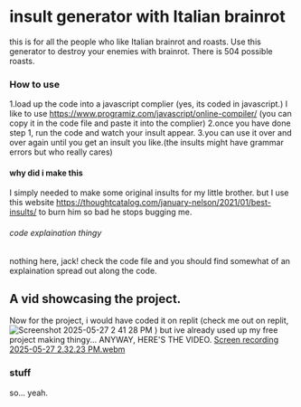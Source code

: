 # insult generator with Italian brainrot
this is for all the people who like Italian brainrot and roasts. Use this generator to destroy your enemies with brainrot. There is 504 possible roasts.
### How to use
1.load up the code into a javascript complier (yes, its coded in javascript.) I like to use https://www.programiz.com/javascript/online-compiler/ (you can copy it in the code file and paste it into the complier)
2.once you have done step 1, run the code and watch your insult appear.
3.you can use it over and over again until you get an insult you like.(the insults might have grammar errors but who really cares)
#### why did i make this
I simply needed to make some original insults for my little brother. but I use this website https://thoughtcatalog.com/january-nelson/2021/01/best-insults/ to burn him so bad he stops bugging me.
###### code explaination thingy
nothing here, jack! check the code file and you should find somewhat of an explaination spread out along the code.

## A vid showcasing the project.
Now for the project, i would have coded it on replit (check me out on replit,![Screenshot 2025-05-27 2 41 28 PM](https://github.com/user-attachments/assets/1b6518ba-3d22-453f-bf81-63dccb42978a)
 ) but ive already used up my free project making thingy...
 ANYWAY, HERE'S THE VIDEO.
[Screen recording 2025-05-27 2.32.23 PM.webm](https://github.com/user-attachments/assets/af016105-ecbd-44e5-af58-c40cf1c4817c)

### stuff
so... yeah.

